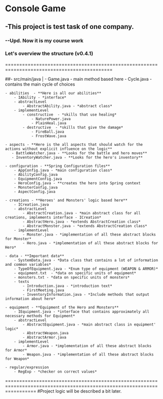 # Console Game

## -This project is test task of one company.
### --Upd. Now it is my course work 

### Let's overview the structure (v0.4.1)
============================================================================================

##- src/main/java |
    - Game.java - main method based here
    - Cycle.java - contains the main cycle of choices 

    - abilities  - **Here is all our abilities**
        - IAbility - *interface*
        - abstractLevel
            - AbstractAbility.java - *abstract class*
        - implementLevel
            - constructive  - *skills that use healing*
                - NaturePower.java
                - PlainHeal.java
            - destructive  - *skills that give the damage*
                - FireBall.java
                - FrostWave.java
            
    - aspects - **Here is the all aspects that should watch for the actions without explicit influence on the logic**
       - BattleWatcher.java - **Looks for the battle and hero moves**
       - InventoryWatcher.java - **Looks for the hero's inventory**
    
    - configuration - **Spring Configuration files**
        - AppConfig.java - *main configuration class*
        - AbilityConfig.java
        - EquipmentConfig.java
        - HeroConfig.java - **creates the hero into Spring context
        - MonsterConfig.java
        - AspectConfig.java
        
    - creations - **Heroes' and Monsters' logic based here**
        - ICreation.java
        - abstractLevel
            - AbstractCreation.java - *main abstract class for all creations, implements interface - ICreation*
            - AbstractHero.java - *extends AbstractCreation class*
            - AbstractMonster.java - *extends AbstractCreation class*
        - implementLevel
            - Monster.java - *implementation of all these abstract blocks for Monster*
            - Hero.java - *implementation of all these abstract blocks for Hero*
    
    - data - **Important data**
        - SystemData.java - *Data class that contains a lot of information and common variables*
        - TypeOfEquipment.java - *Enum type of equipment (WEAPON & ARMOR)*
        - equipment.txt  - *data on specific units of equipment*
        - monsters.txt - *data on specific units of monsters*
        - texts
            - Introduction.java - *introduction text*
            - FirstMeeting.java
            - InventoryInformation.java - *Include methods that output information about hero*
        
    - equipment - **Equipment of the Hero and Monsters**
        - IEquipment.java - *interface that contains approximately all necessary methods for Equipment*
        - abstractLevel
            - AbstractEquipment.java - *main abstract class in equipment' logic*
            - AbstractWeapon.java
            - AbstractArmor.java
        - implementLevel
            - Armor.java - *implementation of all these abstract blocks for Armor*
            - Weapon.java - *implementation of all these abstract blocks for Weapon*
            
    - regular/expression
        - RegExp - *checker on correct values*
        
        
=======================================================================================================================
#Project logic will be described a bit later.